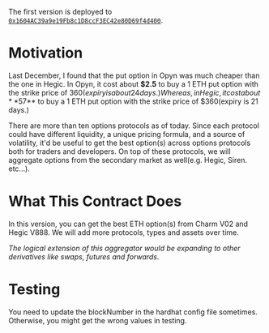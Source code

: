 The first version is deployed to [`0x1604AC39a9e19Fb8c1D8ccF3EC42e80D69f4d400`](https://etherscan.io/tx/0x404cf70bda1cca4e7519579c0e601b112eb88b29f2d0df5faa59f43c4ccb83ab).

# Motivation

Last December, I found that the put option in Opyn was much cheaper than the one in Hegic. In Opyn, it cost about **$2.5** to buy a 1 ETH put option with the strike price of $360(expiry is about 24days.) Whereas, in Hegic, it cost about **$57** to buy a 1 ETH put option with the strike price of $360(expiry is 21 days.)

There are more than ten options protocols as of today. Since each protocol could have different liquidity, a unique pricing formula, and a source of volatility, it'd be useful to get the best option(s) across options protocols both for traders and developers. On top of these protocols, we will aggregate options from the secondary market as well(e.g. Hegic, Siren. etc...).

# What This Contract Does

In this version, you can get the best ETH option(s) from Charm V02 and Hegic V888. We will add more protocols, types and assets over time.

_The logical extension of this aggregator would be expanding to other derivatives like swaps, futures and forwards._

# Testing

You need to update the blockNumber in the hardhat config file sometimes. Otherwise, you might get the wrong values in testing.

